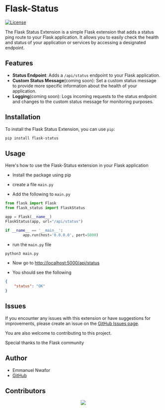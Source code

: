 # Flask-Status

[![License](https://img.shields.io/badge/License-MIT-blue.svg)](LICENSE)

The Flask Status Extension is a simple Flask extension that adds a status ping route to your Flask application. It allows you to easily check the health and status of your application or services by accessing a designated endpoint.

## Features

- **Status Endpoint**: Adds a `/api/status` endpoint to your Flask application.
- **Custom Status Message**(coming soon): Set a custom status message to provide more specific information about the health of your application.
- **Logging**(coming soon): Logs incoming requests to the status endpoint and changes to the custom status message for monitoring purposes.

## Installation

To install the Flask Status Extension, you can use `pip`:

```bash
pip install flask-status
```

## Usage

Here's how to use the Flask-Status extension in your Flask application

- Install the package using pip

- create a file `main.py`

- Add the following to `main.py`

```python
from flask import Flask
from flask_status import FlaskStatus

app = Flask(__name__)
FlaskStatus(app, url="/api/status")

if __name__ == '__main__':
        app.run(host='0.0.0.0', port=5000)
```

- run the `main.py` file

```bash
python3 main.py
```

- Now go to [http://localhost:5000/api/status](http://localhost:5000/api/status)

- You should see the following

```json
{
    "status": "OK"
}
```

## Issues

If you encounter any issues with this extension or have suggestions for improvements, please create an issue on the [GitHub Issues page](https://github.com/Emmo00/flask-status/issues).

You are also welcome to contributing to this project.

Special thanks to the Flask community

## Author

- Emmanuel Nwafor
- [GitHub](https://github.com/Emmo00)

## Contributors
<a href="https://github.com/emmo00/flask-status/graphs/contributors">
	<p align="center">
  		<img src="https://contrib.rocks/image?repo=emmo00/learn-c" />
	</p>
</a>

